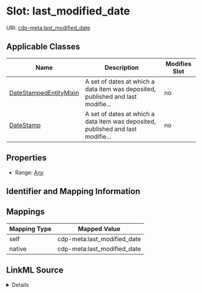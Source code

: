 

# Slot: last_modified_date

URI: [cdp-meta:last_modified_date](metadatalast_modified_date)



<!-- no inheritance hierarchy -->





## Applicable Classes

| Name | Description | Modifies Slot |
| --- | --- | --- |
| [DateStampedEntityMixin](DateStampedEntityMixin.md) | A set of dates at which a data item was deposited, published and last modifie... |  no  |
| [DateStamp](DateStamp.md) | A set of dates at which a data item was deposited, published and last modifie... |  no  |







## Properties

* Range: [Any](Any.md)





## Identifier and Mapping Information








## Mappings

| Mapping Type | Mapped Value |
| ---  | ---  |
| self | cdp-meta:last_modified_date |
| native | cdp-meta:last_modified_date |




## LinkML Source

<details>
```yaml
name: last_modified_date
alias: last_modified_date
domain_of:
- DateStamp
- DateStampedEntityMixin
range: Any

```
</details>
